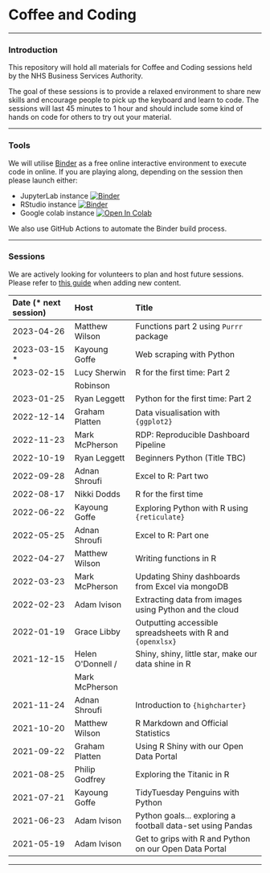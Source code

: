 # Coffee and Coding

---

### Introduction

This repository will hold all materials for Coffee and Coding sessions held by the NHS Business Services Authority.

The goal of these sessions is to provide a relaxed environment to share new skills and encourage people to pick up the keyboard and learn to code. The sessions will last 45 minutes to 1 hour and should include some kind of hands on code for others to try out your material.

---

### Tools

We will utilise [Binder](https://mybinder.org/v2/gh/sfdsa/HEAD) as a free online interactive environment to execute code in online. If you are playing along, depending on the session then please launch either: 

* JupyterLab instance [![Binder](https://mybinder.org/badge_logo.svg)](https://mybinder.org/v2/gh/nhsbsa-data-analytics/coffee-and-coding/HEAD?urlpath=lab)
* RStudio instance [![Binder](https://mybinder.org/badge_logo.svg)](https://mybinder.org/v2/gh/nhsbsa-data-analytics/coffee-and-coding/HEAD?urlpath=rstudio)
* Google colab instance [![Open In Colab](https://colab.research.google.com/assets/colab-badge.svg)](https://github.com/nhsbsa-data-analytics/coffee-and-coding/blob/master/2023-03-22-Web-scraping/web_scraping_python.ipynb)

We also use GitHub Actions to automate the Binder build process.

---

### Sessions

We are actively looking for volunteers to plan and host future sessions. Please refer to [this guide](CONTRIBUTING.md) when adding new content.

| Date (* next session) | Host             | Title                                                               |
| :-------------------- | :--------------  | :-------------------------------------------------------------------|
| 2023-04-26            | Matthew Wilson   | Functions part 2 using `Purrr` package                              | 
| 2023-03-15 *          | Kayoung Goffe    | Web scraping with Python                                           |  
| 2023-02-15            | Lucy Sherwin     | R for the first time: Part 2                                        | 
|                       | Robinson         |                                                                     |
| 2023-01-25            | Ryan Leggett     | Python for the first time: Part 2                                   | 
| 2022-12-14            | Graham Platten   | Data visualisation with `{ggplot2}`                                 |
| 2022-11-23            | Mark McPherson   | RDP: Reproducible Dashboard Pipeline                                |
  2022-10-19            | Ryan Leggett     | Beginners Python (Title TBC)                                        | 
| 2022-09-28            | Adnan Shroufi    | Excel to R: Part two                                                | 
| 2022-08-17            | Nikki Dodds      | R for the first time                                                |
| 2022-06-22            | Kayoung Goffe    | Exploring Python with R using `{reticulate}`                        |
| 2022-05-25            | Adnan Shroufi    | Excel to R: Part one                                                |
| 2022-04-27            | Matthew Wilson   | Writing functions in R                                              |
| 2022-03-23            | Mark McPherson   | Updating Shiny dashboards from Excel via mongoDB                    |
| 2022-02-23            | Adam Ivison      | Extracting data from images using Python and the cloud              |
| 2022-01-19            | Grace Libby      | Outputting accessible spreadsheets with R and `{openxlsx}`          |
| 2021-12-15            | Helen O'Donnell /| Shiny, shiny, little star, make our data shine in R                 |
|                       | Mark McPherson   |                                                                     |
| 2021-11-24            | Adnan Shroufi    | Introduction to `{highcharter}`                                     |
| 2021-10-20            | Matthew Wilson   | R Markdown and Official Statistics                                  |
| 2021-09-22            | Graham Platten   | Using R Shiny with our Open Data Portal                             |
| 2021-08-25            | Philip Godfrey   | Exploring the Titanic in R                                          |
| 2021-07-21            | Kayoung Goffe    | TidyTuesday Penguins with Python                                    |
| 2021-06-23            | Adam Ivison      | Python goals... exploring a football data-set using Pandas          |
| 2021-05-19            | Adam Ivison      | Get to grips with R and Python on our Open Data Portal              |

---
